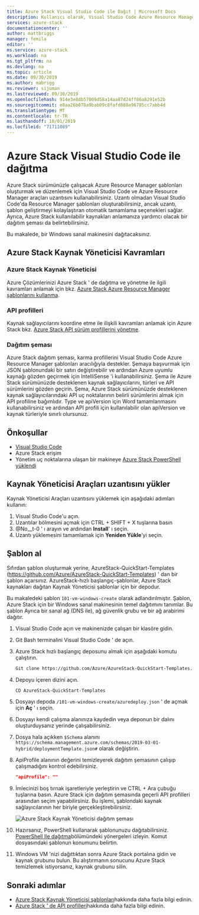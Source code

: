 ```yaml
---
title: Azure Stack Visual Studio Code ile Dağıt | Microsoft Docs
description: Kullanıcı olarak, Visual Studio Code Azure Resource Manager şablon oluşturmak istiyorum ve Azure Stack sürümmda uyumlu bir şablon hazırlamak için dağıtım şemasını kullanın.
services: azure-stack
documentationcenter: ''
author: mattbriggs
manager: femila
editor: ''
ms.service: azure-stack
ms.workload: na
ms.tgt_pltfrm: na
ms.devlang: na
ms.topic: article
ms.date: 09/30/2019
ms.author: mabrigg
ms.reviewer: sijuman
ms.lastreviewed: 09/30/2019
ms.openlocfilehash: 914e3e8db57009d58a14aa87d24ff86a8291e52b
ms.sourcegitcommit: e8aa26b078a9bab09c8fafd888a96785cc7abb4d
ms.translationtype: MT
ms.contentlocale: tr-TR
ms.lasthandoff: 10/01/2019
ms.locfileid: "71711089"
---
```

# <a name="deploy-with-visual-studio-code-to-azure-stack"></a>Azure Stack Visual Studio Code ile dağıtma

Azure Stack sürümünüzle çalışacak Azure Resource Manager şablonları oluşturmak ve düzenlemek için Visual Studio Code ve Azure Resource Manager araçları uzantısını kullanabilirsiniz. Uzantı olmadan Visual Studio Code'da Resource Manager şablonları oluşturabilirsiniz, ancak uzantı, şablon geliştirmeyi kolaylaştıran otomatik tamamlama seçenekleri sağlar. Ayrıca, Azure Stack kullanılabilir kaynakları anlamanıza yardımcı olacak bir dağıtım şeması da belirtebilirsiniz.

Bu makalede, bir Windows sanal makinesini dağıtacaksınız.

## <a name="concepts-for-azure-stack-resource-manager"></a>Azure Stack Kaynak Yöneticisi Kavramları

### <a name="azure-stack-resource-manager"></a>Azure Stack Kaynak Yöneticisi

Azure Çözümlerinizi Azure Stack ' de dağıtma ve yönetme ile ilgili kavramları anlamak için bkz. [Azure Stack Azure Resource Manager şablonlarını kullanma](azure-stack-arm-templates.md).

### <a name="api-profiles"></a>API profilleri
Kaynak sağlayıcılarını koordine etme ile ilişkili kavramları anlamak için Azure Stack bkz. [Azure Stack API sürüm profillerini yönetme](azure-stack-version-profiles.md).

### <a name="the-deployment-schema"></a>Dağıtım şeması

Azure Stack dağıtım şeması, karma profillerini Visual Studio Code Azure Resource Manager şablonları aracılığıyla destekler. Şemaya başvurmak için JSON şablonundaki bir satırı değiştirebilir ve ardından Azure uyumlu kaynağı gözden geçirmek için IntelliSense 'i kullanabilirsiniz. Şema ile Azure Stack sürümünüzde desteklenen kaynak sağlayıcılarını, türleri ve API sürümlerini gözden geçirin. Şema, Azure Stack sürümünüzde desteklenen kaynak sağlayıcılarındaki API uç noktalarının belirli sürümlerini almak için API profiline bağımlıdır. Type ve apiVersion için Word tamamlanmasını kullanabilirsiniz ve ardından API profili için kullanılabilir olan apiVersion ve kaynak türleriyle sınırlı olursunuz.

## <a name="prerequisites"></a>Önkoşullar

- [Visual Studio Code](https://code.visualstudio.com/)
- Azure Stack erişim
- Yönetim uç noktalarına ulaşan bir makineye [Azure Stack PowerShell yüklendi](https://docs.microsoft.com/azure-stack/operator/azure-stack-powershell-install?toc=https%3A%2F%2Fdocs.microsoft.com%2Fen-us%2Fazure-stack%2Fuser%2FTOC.json&bc=https%3A%2F%2Fdocs.microsoft.com%2Fen-us%2Fazure-stack%2Fbreadcrumb%2Ftoc.json)

## <a name="install-resource-manager-tools-extension"></a>Kaynak Yöneticisi Araçları uzantısını yükler

Kaynak Yöneticisi Araçları uzantısını yüklemek için aşağıdaki adımları kullanın:

1. Visual Studio Code'u açın.
2. Uzantılar bölmesini açmak için CTRL + SHIFT + X tuşlarına basın
3. @No__t-0 ' ı arayın ve ardından **Install**' ı seçin.
4. Uzantı yüklemesini tamamlamak için **Yeniden Yükle**’yi seçin.

## <a name="get-a-template"></a>Şablon al

Sıfırdan şablon oluşturmak yerine, AzureStack-QuickStart-Templates (https://github.com/Azure/AzureStack-QuickStart-Templates) ' dan bir şablon açarsınız. AzureStack-hızlı başlangıç-şablonlar, Azure Stack kaynakları dağıtan Kaynak Yöneticisi şablonlar için bir depodur. 

Bu makaledeki şablon `101-vm-windows-create` olarak adlandırılmıştır. Şablon, Azure Stack için bir Windows sanal makinesinin temel dağıtımını tanımlar.  Bu şablon Ayrıca bir sanal ağ (DNS ile), ağ güvenlik grubu ve bir ağ arabirimi dağıtır.

1. Visual Studio Code açın ve makinenizde çalışan bir klasöre gidin.
2. Git Bash terminalini Visual Studio Code ' de açın.
3. Azure Stack hızlı başlangıç deposunu almak için aşağıdaki komutu çalıştırın.
    ```bash  
    Git clone https://github.com/Azure/AzureStack-QuickStart-Templates.git
    ```
4. Depoyu içeren dizini açın.
    ```bash  
    CD AzureStack-QuickStart-Templates
    ```
5. Dosyayı depoda `/101-vm-windows-create/azuredeploy.json` ' de açmak için **Aç** ' ı seçin.
6. Dosyayı kendi çalışma alanınıza kaydedin veya deponun bir dalını oluşturduysanız yerinde çalışabilirsiniz.
7. Dosya hala açıkken `$Schema` alanını `https://schema.management.azure.com/schemas/2019-03-01-hybrid/deploymentTemplate.json#` olarak değiştirin.
8. ApiProfile alanının değerini temizleyerek dağıtım şemasının çalışıp çalışmadığını kontrol edebilirsiniz.
    ```JSON  
    "apiProfile": ""
    ```
9. İmlecinizi boş tırnak işaretleriyle yerleştirin ve CTRL + Ara çubuğu tuşlarına basın. Azure Stack için dağıtım şemasında geçerli API profilleri arasından seçim yapabilirsiniz. Bu işlemi, şablondaki kaynak sağlayıcılarının her biriyle gerçekleştirebilirsiniz.

    ![Azure Stack Kaynak Yöneticisi dağıtım şeması](./media/azure-stack-resource-manager-deploy-template-vscode/azure-stack-resource-manager-vscode-schema.png)

10. Hazırsanız, PowerShell kullanarak şablonunuzu dağıtabilirsiniz. [PowerShell Ile dağıtma](azure-stack-deploy-template-powershell.md)bölümündeki yönergeleri izleyin. Komut dosyasındaki şablonun konumunu belirtin.
11. Windows VM 'nizi dağıttıktan sonra Azure Stack portalına gidin ve kaynak grubunu bulun. Bu alıştırmanın sonucunu Azure Stack temizlemek istiyorsanız, kaynak grubunu silin.

## <a name="next-steps"></a>Sonraki adımlar

- [Azure Stack Kaynak Yöneticisi şablonları](azure-stack-arm-templates.md)hakkında daha fazla bilgi edinin.  
- [Azure Stack ' de API profilleri](azure-stack-version-profiles.md)hakkında daha fazla bilgi edinin.